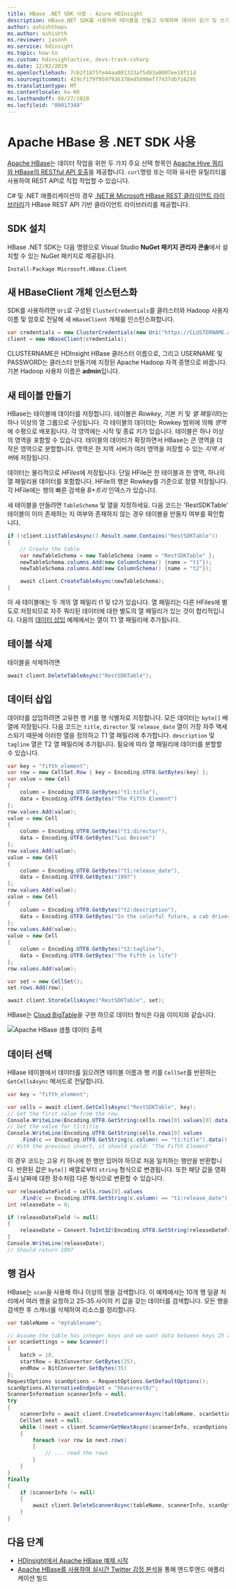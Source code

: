 ```yaml
---
title: HBase .NET SDK 사용 - Azure HDInsight
description: HBase.NET SDK를 사용하여 테이블을 만들고 삭제하며 데이터 읽기 및 쓰기를 할 수 있습니다.
author: ashishthaps
ms.author: ashishth
ms.reviewer: jasonh
ms.service: hdinsight
ms.topic: how-to
ms.custom: hdinsightactive, devx-track-csharp
ms.date: 12/02/2019
ms.openlocfilehash: 7c62f1875fe44aa001323af5d83a0007ee18f11d
ms.sourcegitcommit: 419cf179f9597936378ed5098ef77437dbf16295
ms.translationtype: MT
ms.contentlocale: ko-KR
ms.lasthandoff: 08/27/2020
ms.locfileid: "89017348"
---
```

# <a name="use-the-net-sdk-for-apache-hbase"></a>Apache HBase 용 .NET SDK 사용

[Apache HBase](apache-hbase-overview.md)는 데이터 작업을 위한 두 가지 주요 선택 항목인 [Apache Hive 쿼리와 HBase의 RESTful API 호출](apache-hbase-tutorial-get-started-linux.md)을 제공합니다. `curl`명령 또는 이와 유사한 유틸리티를 사용하여 REST API로 직접 작업할 수 있습니다.

C# 및 .NET 애플리케이션의 경우 [.NET용 Microsoft HBase REST 클라이언트 라이브러리](https://www.nuget.org/packages/Microsoft.HBase.Client/)가 HBase REST API 기반 클라이언트 라이브러리를 제공합니다.

## <a name="install-the-sdk"></a>SDK 설치

HBase .NET SDK는 다음 명령으로 Visual Studio **NuGet 패키지 관리자 콘솔**에서 설치할 수 있는 NuGet 패키지로 제공됩니다.

```console
Install-Package Microsoft.HBase.Client
```

## <a name="instantiate-a-new-hbaseclient-object"></a>새 HBaseClient 개체 인스턴스화

SDK를 사용하려면 `Uri`로 구성된 `ClusterCredentials`를 클러스터와 Hadoop 사용자 이름 및 암호로 전달해 새 `HBaseClient` 개체를 인스턴스화합니다.

```csharp
var credentials = new ClusterCredentials(new Uri("https://CLUSTERNAME.azurehdinsight.net"), "USERNAME", "PASSWORD");
client = new HBaseClient(credentials);
```

CLUSTERNAME은 HDInsight HBase 클러스터 이름으로, 그리고 USERNAME 및 PASSWORD는 클러스터 만들기에 지정된 Apache Hadoop 자격 증명으로 바꿉니다. 기본 Hadoop 사용자 이름은 **admin**입니다.

## <a name="create-a-new-table"></a>새 테이블 만들기

HBase는 테이블에 데이터를 저장합니다. 테이블은 *Rowkey*, 기본 키 및 *열 패밀리*라는 하나 이상의 열 그룹으로 구성됩니다. 각 테이블의 데이터는 Rowkey 범위에 의해 *영역*에 수평으로 배포됩니다. 각 영역에는 시작 및 종료 키가 있습니다. 테이블은 하나 이상의 영역을 포함할 수 있습니다. 테이블의 데이터가 확장하면서 HBase는 큰 영역을 더 작은 영역으로 분할합니다. 영역은 한 지역 서버가 여러 영역을 저장할 수 있는 *지역 서버*에 저장됩니다.

데이터는 물리적으로 *HFiles*에 저장됩니다. 단일 HFile은 한 테이블과 한 영역, 하나의 열 패밀리용 데이터를 포함합니다. HFile의 행은 Rowkey를 기준으로 정렬 저장됩니다. 각 HFile에는 행의 빠른 검색용 *B+트리* 인덱스가 있습니다.

새 테이블을 만들려면 `TableSchema` 및 열을 지정하세요. 다음 코드는 'RestSDKTable' 테이블이 이미 존재하는 지 여부와 존재하지 않는 경우 테이블을 만들지 여부를 확인합니다.

```csharp
if (!client.ListTablesAsync().Result.name.Contains("RestSDKTable"))
{
    // Create the table
    var newTableSchema = new TableSchema {name = "RestSDKTable" };
    newTableSchema.columns.Add(new ColumnSchema() {name = "t1"});
    newTableSchema.columns.Add(new ColumnSchema() {name = "t2"});

    await client.CreateTableAsync(newTableSchema);
}
```

이 새 테이블에는 두 개의 열 패밀리 t1 및 t2가 있습니다. 열 패밀리는 다른 HFiles에 별도로 저장되므로 자주 쿼리된 데이터에 대한 별도의 열 패밀리가 있는 것이 합리적입니다. 다음의 [데이터 삽입](#insert-data) 예제에서는 열이 T1 열 패밀리에 추가됩니다.

## <a name="delete-a-table"></a>테이블 삭제

테이블을 삭제하려면

```csharp
await client.DeleteTableAsync("RestSDKTable");
```

## <a name="insert-data"></a>데이터 삽입

데이터를 삽입하려면 고유한 행 키를 행 식별자로 지정합니다. 모든 데이터는 `byte[]` 배열에 저장됩니다. 다음 코드는 `title`, `director` 및 `release_date` 열이 가장 자주 액세스되기 때문에 이러한 열을 정의하고 T1 열 패밀리에 추가합니다. `description` 및 `tagline` 열은 T2 열 패밀리에 추가됩니다. 필요에 따라 열 패밀리에 데이터를 분할할 수 있습니다.

```csharp
var key = "fifth_element";
var row = new CellSet.Row { key = Encoding.UTF8.GetBytes(key) };
var value = new Cell
{
    column = Encoding.UTF8.GetBytes("t1:title"),
    data = Encoding.UTF8.GetBytes("The Fifth Element")
};
row.values.Add(value);
value = new Cell
{
    column = Encoding.UTF8.GetBytes("t1:director"),
    data = Encoding.UTF8.GetBytes("Luc Besson")
};
row.values.Add(value);
value = new Cell
{
    column = Encoding.UTF8.GetBytes("t1:release_date"),
    data = Encoding.UTF8.GetBytes("1997")
};
row.values.Add(value);
value = new Cell
{
    column = Encoding.UTF8.GetBytes("t2:description"),
    data = Encoding.UTF8.GetBytes("In the colorful future, a cab driver unwittingly becomes the central figure in the search for a legendary cosmic weapon to keep Evil and Mr Zorg at bay.")
};
row.values.Add(value);
value = new Cell
{
    column = Encoding.UTF8.GetBytes("t2:tagline"),
    data = Encoding.UTF8.GetBytes("The Fifth is life")
};
row.values.Add(value);

var set = new CellSet();
set.rows.Add(row);

await client.StoreCellsAsync("RestSDKTable", set);
```

HBase는 [Cloud BigTable](https://cloud.google.com/bigtable/)을 구현 하므로 데이터 형식은 다음 이미지와 같습니다.

![Apache HBase 샘플 데이터 출력](./media/apache-hbase-rest-sdk/hdinsight-table-roles.png)

## <a name="select-data"></a>데이터 선택

HBase 테이블에서 데이터를 읽으려면 테이블 이름과 행 키를 `CellSet`를 반환하는 `GetCellsAsync` 메서드로 전달합니다.

```csharp
var key = "fifth_element";

var cells = await client.GetCellsAsync("RestSDKTable", key);
// Get the first value from the row.
Console.WriteLine(Encoding.UTF8.GetString(cells.rows[0].values[0].data));
// Get the value for t1:title
Console.WriteLine(Encoding.UTF8.GetString(cells.rows[0].values
    .Find(c => Encoding.UTF8.GetString(c.column) == "t1:title").data));
// With the previous insert, it should yield: "The Fifth Element"
```

이 경우 코드는 고유 키 하나에 한 행만 있어야 하므로 처음 일치하는 행만을 반환합니다. 반환된 값은 `byte[]` 배열로부터 `string` 형식으로 변경됩니다. 또한 해당 값을 영화 출시 날짜에 대한 정수처럼 다른 형식으로 변환할 수 있습니다.

```csharp
var releaseDateField = cells.rows[0].values
    .Find(c => Encoding.UTF8.GetString(c.column) == "t1:release_date");
int releaseDate = 0;

if (releaseDateField != null)
{
    releaseDate = Convert.ToInt32(Encoding.UTF8.GetString(releaseDateField.data));
}
Console.WriteLine(releaseDate);
// Should return 1997
```

## <a name="scan-over-rows"></a>행 검사

HBase는 `scan`을 사용해 하나 이상의 행을 검색합니다. 이 예제에서는 10개 행 일괄 처리에서 여러 행을 요청하고 25-35 사이의 키 값을 갖는 데이터를 검색합니다. 모든 행을 검색한 후 스캐너를 삭제하여 리소스를 정리합니다.

```csharp
var tableName = "mytablename";

// Assume the table has integer keys and we want data between keys 25 and 35
var scanSettings = new Scanner()
{
    batch = 10,
    startRow = BitConverter.GetBytes(25),
    endRow = BitConverter.GetBytes(35)
};
RequestOptions scanOptions = RequestOptions.GetDefaultOptions();
scanOptions.AlternativeEndpoint = "hbaserest0/";
ScannerInformation scannerInfo = null;
try
{
    scannerInfo = await client.CreateScannerAsync(tableName, scanSettings, scanOptions);
    CellSet next = null;
    while ((next = client.ScannerGetNextAsync(scannerInfo, scanOptions).Result) != null)
    {
        foreach (var row in next.rows)
        {
            // ... read the rows
        }
    }
}
finally
{
    if (scannerInfo != null)
    {
        await client.DeleteScannerAsync(tableName, scannerInfo, scanOptions);
    }
}
```

## <a name="next-steps"></a>다음 단계

* [HDInsight에서 Apache HBase 예제 시작](apache-hbase-tutorial-get-started-linux.md)
* [Apache HBase를 사용하여 실시간 Twitter 감정 분석](../hdinsight-hbase-analyze-twitter-sentiment.md)을 통해 엔드투엔드 애플리케이션 빌드
